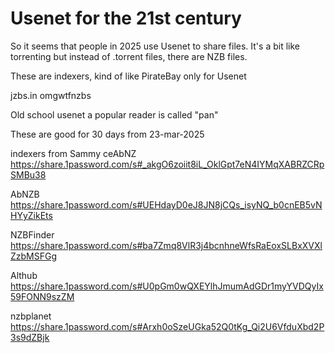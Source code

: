 # Usenet for the 21st century

So it seems that people in 2025 use Usenet to share files. It's a bit like 
torrenting but instead of .torrent files, there are NZB files. 

These are indexers, kind of like PirateBay only for Usenet

jzbs.in
omgwtfnzbs

Old school usenet
a popular reader is called "pan" 

These are good for 30 days from 23-mar-2025

indexers from Sammy
ceAbNZ
https://share.1password.com/s#_akgO6zoiit8iL_OklGpt7eN4IYMqXABRZCRpSMBu38

AbNZB
https://share.1password.com/s#UEHdayD0eJ8JN8jCQs_isyNQ_b0cnEB5vNHYyZikEts

NZBFinder
https://share.1password.com/s#ba7Zmq8VlR3j4bcnhneWfsRaEoxSLBxXVXlZzbMSFGg

Althub
https://share.1password.com/s#U0pGm0wQXEYlhJmumAdGDr1myYVDQyIx59FONN9szZM

nzbplanet
https://share.1password.com/s#Arxh0oSzeUGka52Q0tKg_Qi2U6VfduXbd2P3s9dZBjk
